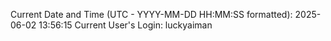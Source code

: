 Current Date and Time (UTC - YYYY-MM-DD HH:MM:SS formatted): 2025-06-02 13:56:15
Current User's Login: luckyaiman
